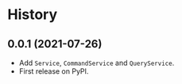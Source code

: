 # History

## 0.0.1 (2021-07-26)

* Add `Service`, `CommandService` and `QueryService`.
* First release on PyPI.
